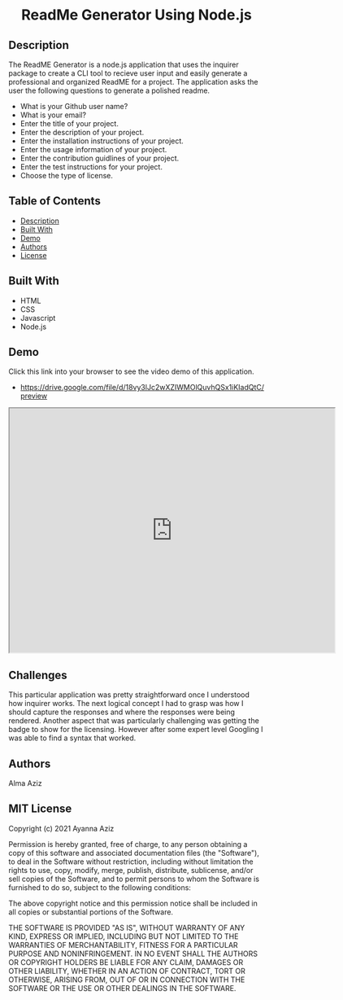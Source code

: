 # <center> ReadMe Generator Using Node.js </center>

## Description
The ReadME Generator is a node.js application that uses the inquirer package to create a CLI tool to recieve user input and easily generate a professional and organized ReadME for a project. The application asks the user the following questions to generate a polished readme.

- What is your Github user name?
- What is your email?
- Enter the title of your project.
- Enter the description of your project.
- Enter the installation instructions  of your project.
- Enter the usage information of your project.
- Enter the contribution guidlines of your project.
- Enter the test instructions for your project.
- Choose the type of license.

## Table of Contents
* [Description](#Description)
* [Built With](#built-with)
* [Demo](#demo)
* [Authors](#authors)
* [License](#license)

## Built With
* HTML
* CSS
* Javascript
* Node.js

## Demo
Click this link into your browser to see the video demo of this application.
* https://drive.google.com/file/d/18vy3lJc2wXZIWMOlQuvhQSx1iKIadQtC/preview

<iframe src="https://drive.google.com/file/d/18vy3lJc2wXZIWMOlQuvhQSx1iKIadQtC/preview" width="640" height="480"></iframe>


## Challenges 
This particular application was pretty straightforward once I understood how inquirer works. The next logical concept I had to grasp was how I should capture the responses and where the responses were being rendered. Another aspect that was particularly challenging was getting the badge to show for the licensing. However after some expert level Googling I was able to find a syntax that worked. 

## Authors
Alma Aziz

## MIT License

Copyright (c) 2021 Ayanna Aziz

Permission is hereby granted, free of charge, to any person obtaining a copy
of this software and associated documentation files (the "Software"), to deal
in the Software without restriction, including without limitation the rights
to use, copy, modify, merge, publish, distribute, sublicense, and/or sell
copies of the Software, and to permit persons to whom the Software is
furnished to do so, subject to the following conditions:

The above copyright notice and this permission notice shall be included in all
copies or substantial portions of the Software.

THE SOFTWARE IS PROVIDED "AS IS", WITHOUT WARRANTY OF ANY KIND, EXPRESS OR
IMPLIED, INCLUDING BUT NOT LIMITED TO THE WARRANTIES OF MERCHANTABILITY,
FITNESS FOR A PARTICULAR PURPOSE AND NONINFRINGEMENT. IN NO EVENT SHALL THE
AUTHORS OR COPYRIGHT HOLDERS BE LIABLE FOR ANY CLAIM, DAMAGES OR OTHER
LIABILITY, WHETHER IN AN ACTION OF CONTRACT, TORT OR OTHERWISE, ARISING FROM,
OUT OF OR IN CONNECTION WITH THE SOFTWARE OR THE USE OR OTHER DEALINGS IN THE
SOFTWARE.